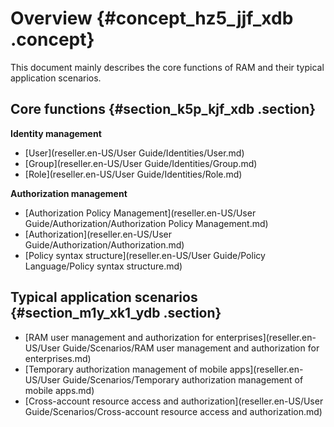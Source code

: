 # Overview {#concept_hz5_jjf_xdb .concept}

This document mainly describes the core functions of RAM and their typical application scenarios.

## Core functions {#section_k5p_kjf_xdb .section}

**Identity management**

-   [User](reseller.en-US/User Guide/Identities/User.md)
-   [Group](reseller.en-US/User Guide/Identities/Group.md)
-   [Role](reseller.en-US/User Guide/Identities/Role.md)

**Authorization management**

-   [Authorization Policy Management](reseller.en-US/User Guide/Authorization/Authorization Policy Management.md)
-   [Authorization](reseller.en-US/User Guide/Authorization/Authorization.md)
-   [Policy syntax structure](reseller.en-US/User Guide/Policy Language/Policy syntax structure.md)

## Typical application scenarios {#section_m1y_xk1_ydb .section}

-   [RAM user management and authorization for enterprises](reseller.en-US/User Guide/Scenarios/RAM user management and authorization for enterprises.md)
-   [Temporary authorization management of mobile apps](reseller.en-US/User Guide/Scenarios/Temporary authorization management of mobile apps.md)
-   [Cross-account resource access and authorization](reseller.en-US/User Guide/Scenarios/Cross-account resource access and authorization.md)

